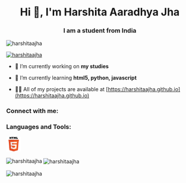<h1 align="center">Hi 👋, I'm Harshita Aaradhya Jha</h1>
<h3 align="center">I am a student from India</h3>

<p align="left"> <img src="https://komarev.com/ghpvc/?username=harshitaajha&label=Profile%20views&color=0e75b6&style=flat" alt="harshitaajha" /> </p>

<p align="left"> <a href="https://github.com/ryo-ma/github-profile-trophy"><img src="https://github-profile-trophy.vercel.app/?username=harshitaajha" alt="harshitaajha" /></a> </p>

- 🔭 I’m currently working on **my studies**

- 🌱 I’m currently learning **html5, python, javascript**

- 👨‍💻 All of my projects are available at [https://harshitaajha.github.io](https://harshitaajha.github.io)

<h3 align="left">Connect with me:</h3>
<p align="left">
</p>

<h3 align="left">Languages and Tools:</h3>
<p align="left"> <a href="https://www.w3.org/html/" target="_blank" rel="noreferrer"> <img src="https://raw.githubusercontent.com/devicons/devicon/master/icons/html5/html5-original-wordmark.svg" alt="html5" width="40" height="40"/> </a> </p>

<p><img align="left" src="https://github-readme-stats.vercel.app/api/top-langs?username=harshitaajha&show_icons=true&locale=en&layout=compact" alt="harshitaajha" /></p>

<p>&nbsp;<img align="center" src="https://github-readme-stats.vercel.app/api?username=harshitaajha&show_icons=true&locale=en" alt="harshitaajha" /></p>

<p><img align="center" src="https://github-readme-streak-stats.herokuapp.com/?user=harshitaajha&" alt="harshitaajha" /></p>

